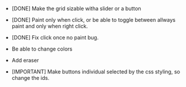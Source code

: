 - [DONE] Make the grid sizable witha slider or a button
- [DONE] Paint only when click, or be able to toggle between allways paint and only when right click.
- [DONE] Fix click once no paint bug.
- Be able to change colors
- Add eraser

- [IMPORTANT] Make buttons individual selected by the css styling, so change the ids.